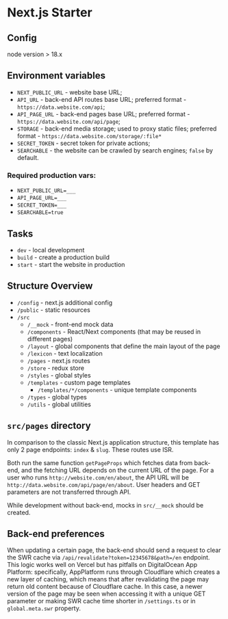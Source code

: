 # Next.js Starter

## Config
node version > 18.x

## Environment variables
- `NEXT_PUBLIC_URL` - website base URL;
- `API_URL` - back-end API routes base URL; preferred format - `https://data.website.com/api`;
- `API_PAGE_URL` - back-end pages base URL; preferred format - `https://data.website.com/api/page`;
- `STORAGE` - back-end media storage; used to proxy static files; preferred format - `https://data.website.com/storage/:file*`
- `SECRET_TOKEN` - secret token for private actions;
- `SEARCHABLE` - the website can be crawled by search engines; `false` by default.

### Required production vars:
- `NEXT_PUBLIC_URL=___`
- `API_PAGE_URL=___`
- `SECRET_TOKEN=___`
- `SEARCHABLE=true`

## Tasks
* `dev` - local development
* `build` - create a production build
* `start` - start the website in production

## Structure Overview

- `/config` - next.js additional config
- `/public` - static resources
- `/src`
  - `/__mock` - front-end mock data
  - `/components` - React/Next components (that may be reused in different pages)
  - `/layout` - global components that define the main layout of the page
  - `/lexicon` - text localization
  - `/pages` - next.js routes
  - `/store` - redux store
  - `/styles` - global styles
  - `/templates` - custom page templates
    - `/templates/*/components` - unique template components
  - `/types` - global types
  - `/utils` - global utilities

## `src/pages` directory
In comparison to the classic Next.js application structure, this template has only 2 page endpoints: `index` & `slug`. These routes use ISR.

Both run the same function `getPageProps` which fetches data from back-end, and the fetching URL depends on the current URL of the page. For a user who runs `http://website.com/en/about`, the API URL will be `http://data.website.com/api/page/en/about`. User headers and GET parameters are not transferred through API.

While development without back-end, mocks in `src/__mock` should be created.

## Back-end preferences
When updating a certain page, the back-end should send a request to clear the SWR cache via `/api/revalidate?token=12345678&path=/en` endpoint.
This logic works well on Vercel but has pitfalls on DigitalOcean App Platform: specifically, AppPlatform runs through Cloudflare which creates a new layer of caching, which means that after revalidating the page may return old content because of Cloudflare cache. In this case, a newer version of the page may be seen when accessing it with a unique GET parameter or making SWR cache time shorter in `/settings.ts` or in `global.meta.swr` property.